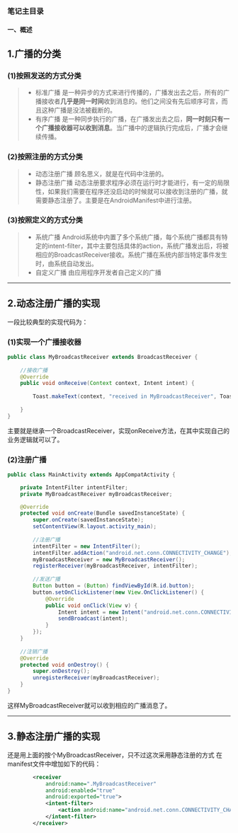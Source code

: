 ### 笔记主目录

#### 一、概述

## 1.广播的分类

### (1)按照发送的方式分类

> - 标准广播
>   是一种异步的方式来进行传播的，广播发出去之后，所有的广播接收者**几乎是同一时间**收到消息的。他们之间没有先后顺序可言，而且这种广播是没法被截断的。
> - 有序广播
>   是一种同步执行的广播，在广播发出去之后，**同一时刻只有一个广播接收器可以收到消息**。当广播中的逻辑执行完成后，广播才会继续传播。

### (2)按照注册的方式分类

> - 动态注册广播
>   顾名思义，就是在代码中注册的。
> - 静态注册广播
>   动态注册要求程序必须在运行时才能进行，有一定的局限性，如果我们需要在程序还没启动的时候就可以接收到注册的广播，就需要静态注册了。主要是在AndroidManifest中进行注册。

### (3)按照定义的方式分类

> - 系统广播
>   Android系统中内置了多个系统广播，每个系统广播都具有特定的intent-filter，其中主要包括具体的action，系统广播发出后，将被相应的BroadcastReceiver接收。系统广播在系统内部当特定事件发生时，由系统自动发出。
> - 自定义广播
>   由应用程序开发者自己定义的广播

------

## 2.动态注册广播的实现

一段比较典型的实现代码为：

### (1)实现一个广播接收器

```java
public class MyBroadcastReceiver extends BroadcastReceiver {
    
	//接收广播
    @Override
    public void onReceive(Context context, Intent intent) {
       
        Toast.makeText(context, "received in MyBroadcastReceiver", Toast.LENGTH_SHORT).show();
       
    }
}
```

主要就是继承一个BroadcastReceiver，实现onReceive方法，在其中实现自己的业务逻辑就可以了。

### (2)注册广播

```java
public class MainActivity extends AppCompatActivity {

    private IntentFilter intentFilter;
    private MyBroadcastReceiver myBroadcastReceiver;

    @Override
    protected void onCreate(Bundle savedInstanceState) {
        super.onCreate(savedInstanceState);
        setContentView(R.layout.activity_main);
        
        //注册广播
        intentFilter = new IntentFilter();
        intentFilter.addAction("android.net.conn.CONNECTIVITY_CHANGE");
        myBroadcastReceiver = new MyBroadcastReceiver();
        registerReceiver(myBroadcastReceiver, intentFilter);
        
        //发送广播
        Button button = (Button) findViewById(R.id.button);
        button.setOnClickListener(new View.OnClickListener() {
            @Override
            public void onClick(View v) {
                Intent intent = new Intent("android.net.conn.CONNECTIVITY_CHANGE");
                sendBroadcast(intent); 
            }
        });
    }
	
    //注销广播
    @Override
    protected void onDestroy() {
        super.onDestroy();
        unregisterReceiver(myBroadcastReceiver);
    }
}
```

这样MyBroadcastReceiver就可以收到相应的广播消息了。

------

## 3.静态注册广播的实现

还是用上面的按个MyBroadcastReceiver，只不过这次采用静态注册的方式
在manifest文件中增加如下的代码：

```xml
        <receiver
            android:name=".MyBroadcastReceiver"
            android:enabled="true"
            android:exported="true">
            <intent-filter>
                <action android:name="android.net.conn.CONNECTIVITY_CHANGE" />
            </intent-filter>
        </receiver>
```